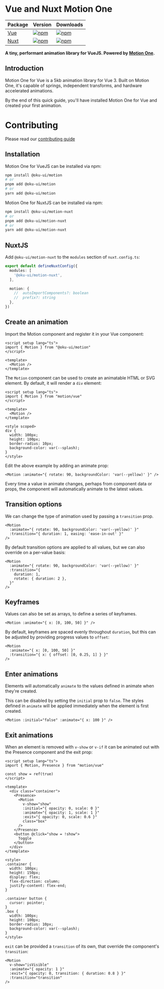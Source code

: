 # Vue and Nuxt Motion One

| Package | Version | Downloads |
|---------|---------|-----------|
| [Vue](https://www.npmjs.com/package/@oku-ui/motion) | [![npm](https://img.shields.io/npm/v/@oku-ui/motion?style=flat&colorA=002438&colorB=28CF8D)](https://www.npmjs.com/package/@oku-ui/motion) | [![npm](https://img.shields.io/npm/dm/@oku-ui/motion?flat&colorA=002438&colorB=28CF8D)](https://www.npmjs.com/package/@oku-ui/motion) |
| [Nuxt](https://www.npmjs.com/package/@oku-ui/motion-nuxt) | [![npm](https://img.shields.io/npm/v/@oku-ui/motion-nuxt?style=flat&colorA=002438&colorB=28CF8D)](https://www.npmjs.com/package/@oku-ui/motion-nuxt) | [![npm](https://img.shields.io/npm/dm/@oku-ui/motion-nuxt?flat&colorA=002438&colorB=28CF8D)](https://www.npmjs.com/package/@oku-ui/motion-nuxt) |


**A tiny, performant animation library for VueJS. Powered by [Motion One](https://motion.dev/).**

## Introduction

Motion One for Vue is a 5kb animation library for Vue 3. Built on Motion One, it's capable of springs, independent transforms, and hardware accelerated animations.

By the end of this quick guide, you'll have installed Motion One for Vue and created your first animation.

# Contributing

Please read our [contributing guide](https://github.com/oku-ui/motion/blob/master/CONTRIBUTING.md)

## Installation

Motion One for VueJS can be installed via npm:

```bash
npm install @oku-ui/motion
# or
pnpm add @oku-ui/motion
# or
yarn add @oku-ui/motion
```

Motion One for NuxtJS can be installed via npm:

```bash
npm install @oku-ui/motion-nuxt
# or
pnpm add @oku-ui/motion-nuxt
# or
yarn add @oku-ui/motion-nuxt
```

## NuxtJS

Add `@oku-ui/motion-nuxt` to the `modules` section of `nuxt.config.ts`:

```ts [nuxt.config.ts]
export default defineNuxtConfig({
  modules: [
    '@oku-ui/motion-nuxt',
  ],

  motion: {
    //  autoImportComponents?: boolean
    //  prefix?: string
  },
})
```

## Create an animation

Import the Motion component and register it in your Vue component:

```vue
<script setup lang="ts">
import { Motion } from "@oku-ui/motion"
</script>

<template>
  <Motion />
</template>
```

The `Motion` component can be used to create an animatable HTML or SVG element. By default, it will render a `div` element:

```vue
<script setup lang="ts">
import { Motion } from "motion/vue"
</script>

<template>
  <Motion />
</template>

<style scoped>
div {
  width: 100px;
  height: 100px;
  border-radius: 10px;
  background-color: var(--splash);
}
</style>
```

Edit the above example by adding an animate prop:


```vue
<Motion :animate="{ rotate: 90, backgroundColor: 'var(--yellow)' }" />
```

Every time a value in animate changes, perhaps from component data or props, the component will automatically animate to the latest values.

## Transition options

We can change the type of animation used by passing a `transition` prop.

```vue
<Motion
  :animate="{ rotate: 90, backgroundColor: 'var(--yellow)' }"
  :transition="{ duration: 1, easing: 'ease-in-out' }"
/>
```

By default transition options are applied to all values, but we can also override on a per-value basis:

```vue
<Motion
  :animate="{ rotate: 90, backgroundColor: 'var(--yellow)' }"
  :transition="{
    duration: 1,
    rotate: { duration: 2 },
  }"
/>
```

## Keyframes

Values can also be set as arrays, to define a series of keyframes.

```vue
<Motion :animate="{ x: [0, 100, 50] }" />
```

By default, keyframes are spaced evenly throughout `duration`, but this can be adjusted by providing progress values to `offset`:

```vue
<Motion
  :animate="{ x: [0, 100, 50] }"
  :transition="{ x: { offset: [0, 0.25, 1] } }"
/>
```

## Enter animations

Elements will automatically `animate` to the values defined in animate when they're created.

This can be disabled by setting the `initial` prop to `false`. The styles defined in `animate` will be applied immediately when the element is first created.

```vue
<Motion :initial="false" :animate="{ x: 100 }" />
```

## Exit animations

When an element is removed with `v-show` or `v-if` it can be animated out with the Presence component and the exit prop:

```vue
<script setup lang="ts">
import { Motion, Presence } from "motion/vue"

const show = ref(true)
</script>

<template>
  <div class="container">
    <Presence>
      <Motion
        v-show="show"
        :initial="{ opacity: 0, scale: 0 }"
        :animate="{ opacity: 1, scale: 1 }"
        :exit="{ opacity: 0, scale: 0.6 }"
        class="box"
      />
    </Presence>
    <button @click="show = !show">
      Toggle
    </button>
  </div>
</template>

<style>
.container {
  width: 100px;
  height: 150px;
  display: flex;
  flex-direction: column;
  justify-content: flex-end;
}

.container button {
  cursor: pointer;
}
.box {
  width: 100px;
  height: 100px;
  border-radius: 10px;
  background-color: var(--splash);
}
</style>
```

`exit` can be provided a `transition` of its own, that override the component's `transition`:

```vue
<Motion
  v-show="isVisible"
  :animate="{ opacity: 1 }"
  :exit="{ opacity: 0, transition: { duration: 0.8 } }"
  :transition="transition"
/>
```